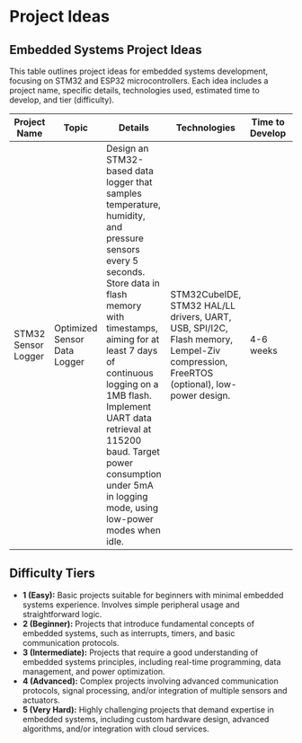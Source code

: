 
# Project Ideas

## Embedded Systems Project Ideas

This table outlines project ideas for embedded systems development, focusing on STM32 and ESP32 microcontrollers. Each idea includes a project name, specific details, technologies used, estimated time to develop, and tier (difficulty).

| Project Name            | Topic                 | Details                                                                                                                                                                                                                                                                                     | Technologies                                                                                                                                                                                                 | Time to Develop | Tier (Difficulty) |
|-----------------------|-----------------------|---------------------------------------------------------------------------------------------------------------------------------------------------------------------------------------------------------------------------------------------------------------------------------------------|--------------------------------------------------------------------------------------------------------------------------------------------------------------------------------------------------------------|-----------------|-------------------|
| STM32 Sensor Logger    | Optimized Sensor Data Logger | Design an STM32-based data logger that samples temperature, humidity, and pressure sensors every 5 seconds. Store data in flash memory with timestamps, aiming for at least 7 days of continuous logging on a 1MB flash. Implement UART data retrieval at 115200 baud. Target power consumption under 5mA in logging mode, using low-power modes when idle.  | STM32CubeIDE, STM32 HAL/LL drivers, UART, USB, SPI/I2C, Flash memory, Lempel-Ziv compression, FreeRTOS (optional), low-power design. | 4-6 weeks       | 3                 |

## Difficulty Tiers

-   **1 (Easy):** Basic projects suitable for beginners with minimal embedded systems experience. Involves simple peripheral usage and straightforward logic.
-   **2 (Beginner):** Projects that introduce fundamental concepts of embedded systems, such as interrupts, timers, and basic communication protocols.
-   **3 (Intermediate):** Projects that require a good understanding of embedded systems principles, including real-time programming, data management, and power optimization.
-   **4 (Advanced):** Complex projects involving advanced communication protocols, signal processing, and/or integration of multiple sensors and actuators.
-   **5 (Very Hard):** Highly challenging projects that demand expertise in embedded systems, including custom hardware design, advanced algorithms, and/or integration with cloud services.
